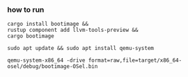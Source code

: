 ### how to run

```shell
cargo install bootimage &&
rustup component add llvm-tools-preview &&
cargo bootimage
```

```shell
sudo apt update && sudo apt install qemu-system
```

```shell
qemu-system-x86_64 -drive format=raw,file=target/x86_64-osel/debug/bootimage-OSel.bin
```